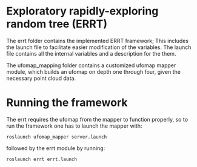 # Exploratory rapidly-exploring random tree (ERRT)

The errt folder contains the implemented ERRT framework; This includes the launch file to facilitate easier modification of the variables. The launch file contains all the internal variables and a description for the them.

The ufomap_mapping folder contains a customized ufomap mapper module, which builds an ufomap on depth one through four, given the necessary point cloud data.

# Running the framework

The errt requires the ufomap from the mapper to function properly, so to run the framework one has to launch the mapper with:
```
roslaunch ufomap_mapper server.launch
```
followed by the errt module by running:
```
roslaunch errt errt.launch
```
